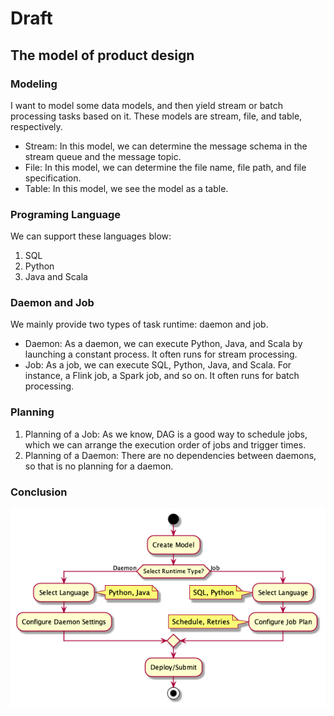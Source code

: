 # Draft


## The model of product design


### Modeling

I want to model some data models, and then yield stream or batch processing tasks based on it. These models are stream, file, and table, respectively.

- Stream: In this model, we can determine the message schema in the stream queue and the message topic.
- File: In this model, we can determine the file name, file path, and file specification.   
- Table: In this model, we see the model as a table.


###  Programing Language


We can support these languages blow:

1. SQL
2. Python
3. Java and Scala


### Daemon and Job

We mainly provide two types of task runtime: daemon and job.

- Daemon: As a daemon, we can execute Python, Java, and Scala by launching a constant process. It often runs for stream processing.
- Job: As a job, we can execute SQL, Python, Java, and Scala. For instance, a Flink job, a Spark job, and so on. It often runs for batch processing.


### Planning

1. Planning of a Job: As we know, DAG is a good way to schedule jobs, which we can arrange the execution order of jobs and trigger times. 
2. Planning of a Daemon: There are no dependencies between daemons, so that is no planning for a daemon.


### Conclusion

![data-development](../../diagrams/out/src/data-development/data-development.png)






